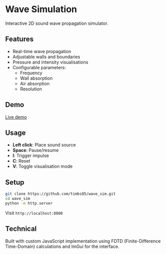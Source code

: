 # Wave Simulation

Interactive 2D sound wave propagation simulator.

## Features
- Real-time wave propagation
- Adjustable walls and boundaries
- Pressure and intensity visualisations
- Configurable parameters:
  - Frequency
  - Wall absorption
  - Air absorption
  - Resolution

## Demo
[Live demo](https://github.com/timbs85/wave_sim)

## Usage
- **Left click**: Place sound source
- **Space**: Pause/resume
- **I**: Trigger impulse
- **C**: Reset
- **V**: Toggle visualisation mode

## Setup
```bash
git clone https://github.com/timbs85/wave_sim.git
cd wave_sim
python -m http.server
```
Visit `http://localhost:8000`

## Technical
Built with custom JavaScript implementation using FDTD (Finite-Difference Time-Domain) calculations and ImGui for the interface.